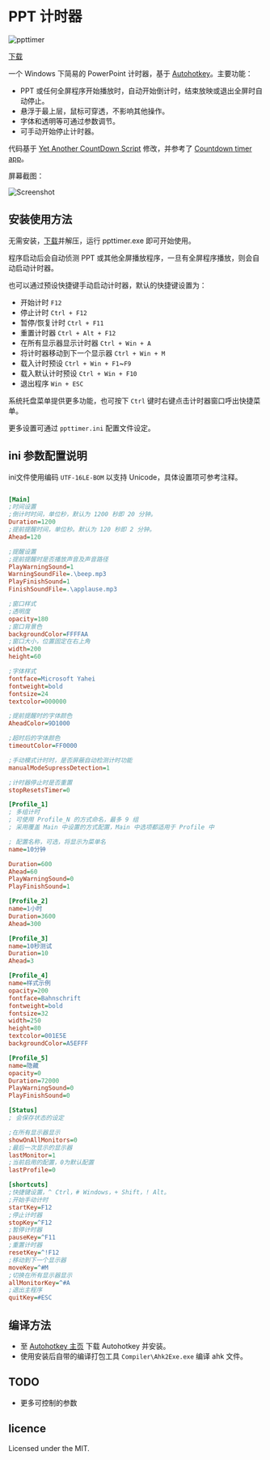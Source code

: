 # PPT 计时器
![ppttimer](ppttimer.png)

[下载](https://github.com/old9/ppttimer/releases)

一个 Windows 下简易的 PowerPoint 计时器，基于 [Autohotkey](http://autohotkey.com)。主要功能：
* PPT 或任何全屏程序开始播放时，自动开始倒计时，结束放映或退出全屏时自动停止。
* 悬浮于最上层，鼠标可穿透，不影响其他操作。
* 字体和透明等可通过参数调节。
* 可手动开始停止计时器。

代码基于 [Yet Another CountDown Script](http://www.autohotkey.com/board/topic/19679-yet-another-countdown-script/) 修改，并参考了 [Countdown timer app](http://www.autohotkey.com/board/topic/57463-countdown-timer-app/)。

屏幕截图：

![Screenshot](screenshot.png)

## 安装使用方法

无需安装，[下载](https://github.com/old9/ppttimer/releases)并解压，运行 ppttimer.exe 即可开始使用。

程序启动后会自动侦测 PPT 或其他全屏播放程序，一旦有全屏程序播放，则会自动启动计时器。

也可以通过预设快捷键手动启动计时器，默认的快捷键设置为：

* 开始计时 `F12`
* 停止计时 `Ctrl + F12`
* 暂停/恢复计时 `Ctrl + F11`
* 重置计时器 `Ctrl + Alt + F12`
* 在所有显示器显示计时器 `Ctrl + Win + A`
* 将计时器移动到下一个显示器 `Ctrl + Win + M`
* 载入计时预设 `Ctrl + Win + F1`~`F9`
* 载入默认计时预设 `Ctrl + Win + F10`
* 退出程序 `Win + ESC`
 
系统托盘菜单提供更多功能，也可按下 `Ctrl` 键时右键点击计时器窗口呼出快捷菜单。

更多设置可通过 `ppttimer.ini` 配置文件设定。

## ini 参数配置说明

ini文件使用编码 `UTF-16LE-BOM` 以支持 Unicode，具体设置项可参考注释。

```ini

[Main]
;时间设置
;倒计时时间，单位秒，默认为 1200 秒即 20 分钟。
Duration=1200
;提前提醒时间，单位秒。默认为 120 秒即 2 分钟。
Ahead=120

;提醒设置
;提前提醒时是否播放声音及声音路径
PlayWarningSound=1
WarningSoundFile=.\beep.mp3
PlayFinishSound=1
FinishSoundFile=.\applause.mp3

;窗口样式
;透明度
opacity=180
;窗口背景色
backgroundColor=FFFFAA
;窗口大小，位置固定在右上角
width=200
height=60

;字体样式
fontface=Microsoft Yahei
fontweight=bold
fontsize=24
textcolor=000000

;提前提醒时的字体颜色
AheadColor=9D1000

;超时后的字体颜色
timeoutColor=FF0000

;手动模式计时时，是否屏蔽自动检测计时功能
manualModeSupressDetection=1

;计时器停止时是否重置
stopResetsTimer=0

[Profile_1]
; 多组计时
; 可使用 Profile_N 的方式命名，最多 9 组
; 采用覆盖 Main 中设置的方式配置，Main 中选项都适用于 Profile 中

; 配置名称，可选，将显示为菜单名
name=10分钟

Duration=600
Ahead=60
PlayWarningSound=0
PlayFinishSound=1

[Profile_2]
name=1小时
Duration=3600
Ahead=300

[Profile_3]
name=10秒测试
Duration=10
Ahead=3

[Profile_4]
name=样式示例
opacity=200
fontface=Bahnschrift
fontweight=bold
fontsize=32
width=250
height=80
textcolor=001E5E
backgroundColor=A5EFFF

[Profile_5]
name=隐藏
opacity=0
Duration=72000
PlayWarningSound=0
PlayFinishSound=0

[Status]
; 会保存状态的设定

;在所有显示器显示
showOnAllMonitors=0
;最后一次显示的显示器
lastMonitor=1
;当前启用的配置，0为默认配置
lastProfile=0

[shortcuts]
;快捷键设置，^ Ctrl，# Windows，+ Shift，! Alt。
;开始手动计时
startKey=F12
;停止计时器
stopKey=^F12
;暂停计时器
pauseKey=^F11
;重置计时器
resetKey=^!F12
;移动到下一个显示器
moveKey=^#M
;切换在所有显示器显示
allMonitorKey=^#A
;退出主程序
quitKey=#ESC
```

## 编译方法
* 至 [Autohotkey 主页](https://autohotkey.com) 下载 Autohotkey 并安装。
* 使用安装后自带的编译打包工具 `Compiler\Ahk2Exe.exe` 编译 ahk 文件。

## TODO

* 更多可控制的参数

## licence

Licensed under the MIT.
